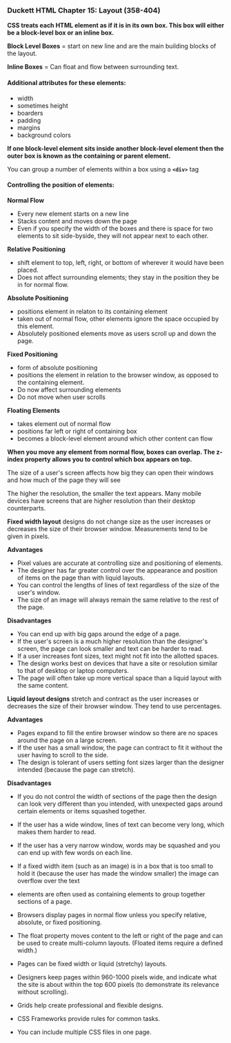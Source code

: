 ### Duckett HTML Chapter 15: Layout (358-404)

**CSS treats each HTML element as if it is in its own box. This box will either be a block-level box or an inline box.**

**Block Level Boxes** = start on new line and are the main building blocks of the layout.

**Inline Boxes** = Can float and flow between surrounding text.

#### Additional attributes for these elements:
- width
- sometimes height
- boarders
- padding
- margins
- background colors

**If one block-level element sits inside another block-level element then the outer box is known as the containing or parent element.**

You can group a number of elements within a box using a **`<div>`** tag

#### Controlling the position of elements:
**Normal Flow**
- Every new element starts on a new line
- Stacks content and moves down the page
- Even if you specify the width of the boxes and there is space for two elements to sit side-byside, they will not appear next to each other.

**Relative Positioning**
- shift element to top, left, right, or bottom of wherever it would have been placed.
- Does not affect surrounding elements; they stay in the position they be in for normal flow.

**Absolute Positioning**
- positions element in relaton to its containing element
- taken out of normal flow, other elements ignore the space occupied by this element.
- Absolutely positioned elements move as users scroll up and down the page.

**Fixed Positioning**
- form of absolute positioning 
- positions the element in relation to the browser window, as opposed to the containing element.
- Do now affect surrounding elements
- Do not move when user scrolls

**Floating Elements**
- takes element out of normal flow
- positions far left or right of containing box
- becomes a block-level element around which other content can flow

**When you move any element from normal flow, boxes can overlap. The z-index property allows you to control which box appears on top.**

The size of a user's screen affects how big they can open their windows and how much of the page they will see

The higher the resolution, the smaller the text appears. Many mobile devices have screens that are higher resolution than their desktop counterparts.

**Fixed width layout** designs do not change size as the user increases or decreases the size of their browser window. Measurements tend to be given in pixels.

**Advantages**
- Pixel values are accurate at controlling size and positioning of elements.
- The designer has far greater control over the appearance and position of items on the page than with liquid layouts.
- You can control the lengths of lines of text regardless of the size of the user's window.
- The size of an image will always remain the same relative to the rest of the page.

**Disadvantages**
- You can end up with big gaps around the edge of a page.
- If the user's screen is a much higher resolution than the designer's screen, the page can look smaller and text can be harder to read.
- If a user increases font sizes, text might not fit into the allotted spaces.
- The design works best on devices that have a site or resolution similar to that of desktop or laptop computers.
- The page will often take up more vertical space than a liquid layout with the same content.

**Liquid layout designs** stretch and contract as the user increases or decreases the
size of their browser window. They tend to use percentages.

**Advantages**
- Pages expand to fill the entire browser window so there are no spaces around the page on a large screen.
- If the user has a small window, the page can contract to fit it without the user having to scroll to the side.
- The design is tolerant of users setting font sizes larger than the designer intended (because the page can stretch).

**Disadvantages**
- If you do not control the width of sections of the page then the design can look very different than you intended, with unexpected gaps around certain elements or items squashed together.
- If the user has a wide window, lines of text can become very long, which makes them harder to read.
- If the user has a very narrow window, words may be squashed and you can end up with few words on each line.
- If a fixed width item (such as an image) is in a box that is too small to hold it (because the user has made the window smaller) the image can overflow over the text
 
- <div> elements are often used as containing elements to group together sections of a page.
- Browsers display pages in normal flow unless you specify relative, absolute, or fixed positioning.
- The float property moves content to the left or right of the page and can be used to create multi-column layouts. (Floated items require a defined width.)
- Pages can be fixed width or liquid (stretchy) layouts.
- Designers keep pages within 960-1000 pixels wide, and indicate what the site is about within the top 600 pixels (to demonstrate its relevance without scrolling).
- Grids help create professional and flexible designs. 
- CSS Frameworks provide rules for common tasks. 
- You can include multiple CSS files in one page.



